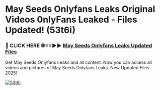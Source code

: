 # May Seeds Onlyfans Leaks Original Videos 0nlyFans Leaked - Files Updated! (53t6i)

<h3>🔴 CLICK HERE 🌐==►► <a href="https://tinyurl.com/3hn5wdd3" rel="nofollow">May Seeds Onlyfans Leaks Updated Files</a></h3>

Get May Seeds Onlyfans Leaks and all content. Now you can access all videos and pictures of May Seeds Onlyfans Leaks. New Updated Files 2025!

[![53t6i](https://i.imgur.com/4HnBqBT.gif)](https://tinyurl.com/3hn5wdd3)
